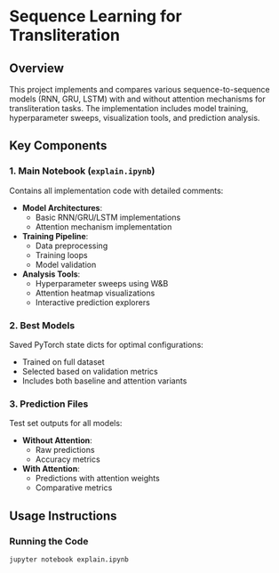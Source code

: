 # Sequence Learning for Transliteration 

## Overview
This project implements and compares various sequence-to-sequence models (RNN, GRU, LSTM) with and without attention mechanisms for transliteration tasks. The implementation includes model training, hyperparameter sweeps, visualization tools, and prediction analysis.


## Key Components

### 1. Main Notebook (`explain.ipynb`)
Contains all implementation code with detailed comments:
- **Model Architectures**:
  - Basic RNN/GRU/LSTM implementations
  - Attention mechanism implementation
- **Training Pipeline**:
  - Data preprocessing
  - Training loops
  - Model validation
- **Analysis Tools**:
  - Hyperparameter sweeps using W&B
  - Attention heatmap visualizations
  - Interactive prediction explorers

### 2. Best Models
Saved PyTorch state dicts for optimal configurations:
- Trained on full dataset
- Selected based on validation metrics
- Includes both baseline and attention variants

### 3. Prediction Files
Test set outputs for all models:
- **Without Attention**:
  - Raw predictions
  - Accuracy metrics
- **With Attention**:
  - Predictions with attention weights
  - Comparative metrics

## Usage Instructions

### Running the Code
```bash
jupyter notebook explain.ipynb
